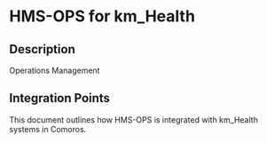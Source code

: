 # HMS-OPS for km_Health

## Description

Operations Management

## Integration Points

This document outlines how HMS-OPS is integrated with km_Health systems in Comoros.
